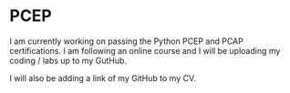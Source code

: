 # PCEP

I am currently working on passing the Python PCEP and PCAP certifications.
I am following an online course and I will be uploading my coding / labs up to my GutHub. 

I will also be adding a link of my GitHub to my CV. 
